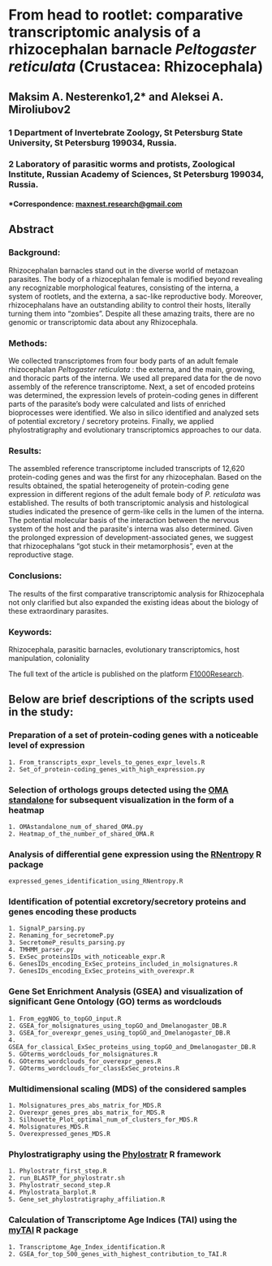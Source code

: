 # From head to rootlet: comparative transcriptomic analysis of a rhizocephalan barnacle *Peltogaster reticulata* (Crustacea: Rhizocephala)

## Maksim A. Nesterenko1,2* and Aleksei A. Miroliubov2
### 1 Department of Invertebrate Zoology, St Petersburg State University, St Petersburg 199034, Russia.
### 2 Laboratory of parasitic worms and protists, Zoological Institute, Russian Academy of Sciences, St Petersburg 199034, Russia.
#### *Correspondence: maxnest.research@gmail.com

## Abstract
### Background: 
Rhizocephalan barnacles stand out in the diverse world of metazoan parasites. The body of a rhizocephalan female is modified beyond revealing any recognizable morphological features, consisting of the interna, a system of rootlets, and the externa, a sac-like reproductive body. Moreover, rhizocephalans have an outstanding ability to control their hosts, literally turning them into “zombies”. Despite all these amazing traits, there are no genomic or transcriptomic data about any Rhizocephala. 
### Methods: 
We collected transcriptomes from four body parts of an adult female rhizocephalan *Peltogaster reticulata* : the externa, and the main, growing, and thoracic parts of the interna. We used all prepared data for the de novo assembly of the reference transcriptome. Next, a set of encoded proteins was determined, the expression levels of protein-coding genes in different parts of the parasite’s body were calculated and lists of enriched bioprocesses were identified. We also in silico identified and analyzed sets of potential excretory / secretory proteins. Finally, we applied phylostratigraphy and evolutionary transcriptomics approaches to our data. 
### Results: 
The assembled reference transcriptome included transcripts of 12,620 protein-coding genes and was the first for any rhizocephalan. Based on the results obtained, the spatial heterogeneity of protein-coding gene expression in different regions of the  adult female body of *P. reticulata* was established. The results of both transcriptomic analysis and histological studies indicated the presence of germ-like cells in the lumen of the interna. The potential molecular basis of the interaction between the nervous system of the host and the parasite's interna was also determined. Given the prolonged expression of development-associated genes, we suggest that rhizocephalans “got stuck in their metamorphosis”, even at the reproductive stage.
### Conclusions: 
The results of the first comparative transcriptomic analysis for Rhizocephala not only clarified but also expanded the existing ideas about the biology of these extraordinary parasites.
### Keywords:
Rhizocephala, parasitic barnacles, evolutionary transcriptomics, host manipulation, coloniality

The full text of the article is published on the platform [F1000Research](https://f1000research.com/articles/11-583/v1).

## Below are brief descriptions of the scripts used in the study:
### Preparation of a set of protein-coding genes with a noticeable level of expression
```
1. From_transcripts_expr_levels_to_genes_expr_levels.R
2. Set_of_protein-coding_genes_with_high_expression.py
```
### Selection of orthologs groups detected using the [OMA standalone](https://omabrowser.org/standalone/) for subsequent visualization in the form of a heatmap
```
1. OMAstandalone_num_of_shared_OMA.py
2. Heatmap_of_the_number_of_shared_OMA.R
```
### Analysis of differential gene expression using the [RNentropy](https://cran.r-project.org/web/packages/RNentropy/index.html) R package
```
expressed_genes_identification_using_RNentropy.R
```
### Identification of potential excretory/secretory proteins and genes encoding these products
```
1. SignalP_parsing.py
2. Renaming_for_secretomeP.py
3. SecretomeP_results_parsing.py
4. TMHMM_parser.py
5. ExSec_proteinsIDs_with_noticeable_expr.R
6. GenesIDs_encoding_ExSec_proteins_included_in_molsignatures.R
7. GenesIDs_encoding_ExSec_proteins_with_overexpr.R
```
### Gene Set Enrichment Analysis (GSEA) and visualization of significant Gene Ontology (GO) terms as wordclouds  
```
1. From_eggNOG_to_topGO_input.R
2. GSEA_for_molsignatures_using_topGO_and_Dmelanogaster_DB.R
3. GSEA_for_overexpr_genes_using_topGO_and_Dmelanogaster_DB.R
4. GSEA_for_classical_ExSec_proteins_using_topGO_and_Dmelanogaster_DB.R
5. GOterms_wordclouds_for_molsignatures.R
6. GOterms_wordclouds_for_overexpr_genes.R
7. GOterms_wordclouds_for_classExSec_proteins.R
```
### Multidimensional scaling (MDS) of the considered samples
```
1. Molsignatures_pres_abs_matrix_for_MDS.R
2. Overexpr_genes_pres_abs_matrix_for_MDS.R
3. Silhouette_Plot_optimal_num_of_clusters_for_MDS.R
4. Molsignatures_MDS.R
5. Overexpressed_genes_MDS.R
```
### Phylostratigraphy using the [Phylostratr](https://github.com/arendsee/phylostratr) R framework
```
1. Phylostratr_first_step.R
2. run_BLASTP_for_phylostratr.sh
3. Phylostratr_second_step.R
4. Phylostrata_barplot.R
5. Gene_set_phylostratigraphy_affiliation.R
```
### Calculation of Transcriptome Age Indices (TAI) using the [myTAI](https://github.com/drostlab/myTAI) R package
```
1. Transcriptome_Age_Index_identification.R
2. GSEA_for_top_500_genes_with_highest_contribution_to_TAI.R
```
